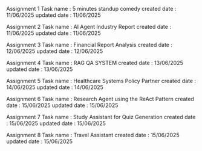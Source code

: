 Assignment 1 Task name : 5 minutes standup comedy created date : 11/06/2025 updated date : 11/06/2025

Assignment 2 Task name : AI Agent Industry Report created date : 11/06/2025 updated date : 11/06/2025

Assignment 3 Task name : Financial Report Analysis created date : 12/06/2025 updated date : 12/06/2025

Assignment 4 Task name : RAG QA SYSTEM created date : 13/06/2025 updated date : 13/06/2025

Assignment 5 Task name : Healthcare Systems Policy Partner created date : 14/06/2025 updated date : 14/06/2025

Assignment 6 Task name : Research Agent using the ReAct Pattern created date : 15/06/2025 updated date : 15/06/2025

Assignment 7 Task name : Study Assistant for Quiz Generation created date : 15/06/2025 updated date : 15/06/2025

Assignment 8 Task name : Travel Assistant created date : 15/06/2025 updated date : 15/06/2025
